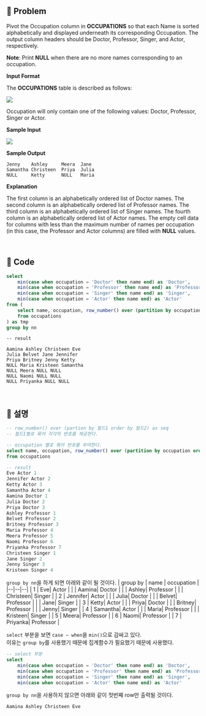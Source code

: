 ## 📌 Problem
Pivot the Occupation column in **OCCUPATIONS** so that each Name is sorted alphabetically and displayed underneath its corresponding Occupation. The output column headers should be Doctor, Professor, Singer, and Actor, respectively.

**Note**: Print **NULL** when there are no more names corresponding to an occupation.

**Input Format**

The **OCCUPATIONS** table is described as follows:

![](image/2021-03-09-19-11-08.png)

Occupation will only contain one of the following values: Doctor, Professor, Singer or Actor.

**Sample Input**

![](image/2021-03-09-19-11-30.png)

**Sample Output**
```
Jenny    Ashley     Meera  Jane
Samantha Christeen  Priya  Julia
NULL     Ketty      NULL   Maria
```

**Explanation**

The first column is an alphabetically ordered list of Doctor names.
The second column is an alphabetically ordered list of Professor names.
The third column is an alphabetically ordered list of Singer names.
The fourth column is an alphabetically ordered list of Actor names.
The empty cell data for columns with less than the maximum number of names per occupation (in this case, the Professor and Actor columns) are filled with **NULL** values.

<br>

## 📌 Code
```sql
select
    min(case when occupation = 'Doctor' then name end) as 'Doctor',
    min(case when occupation = 'Professor' then name end) as 'Professor',
    min(case when occupation = 'Singer' then name end) as 'Singer',
    min(case when occupation = 'Actor' then name end) as 'Actor'
from (
    select name, occupation, row_number() over (partition by occupation order by name) nn
    from occupations
) as tmp
group by nn
```
```
-- result

Aamina Ashley Christeen Eve
Julia Belvet Jane Jennifer
Priya Britney Jenny Ketty
NULL Maria Kristeen Samantha
NULL Meera NULL NULL
NULL Naomi NULL NULL
NULL Priyanka NULL NULL
```

<br>

## 📌 설명
```sql
-- row_number() over (partion by 필드1 order by 필드2) as seq
-- 필드1별로 묶어 각각의 번호를 제공한다.

-- occupation 별로 묶어 번호를 부여한다.
select name, occupation, row_number() over (partition by occupation order by name) nn
from occupations
```
```sql
-- result
Eve Actor 1
Jennifer Actor 2
Ketty Actor 3
Samantha Actor 4
Aamina Doctor 1
Julia Doctor 2
Priya Doctor 3
Ashley Professor 1
Belvet Professor 2
Britney Professor 3
Maria Professor 4
Meera Professor 5
Naomi Professor 6
Priyanka Professor 7
Christeen Singer 1
Jane Singer 2
Jenny Singer 3
Kristeen Singer 4
```

`group by nn`을 하게 되면 아래와 같이 될 것이다.
| group by | name | occupation |
|--|--|--|
|  1 |   Eve| Actor   |
|   |   Aamina| Doctor   |
|   |   Ashley| Professor   |
|   |   Christeen| Singer   |
| 2  |   Jennifer| Actor   |
|   |   Julia| Doctor   |
|   |   Belvet| Professor   |
|   |   Jane| Singer   |
| 3  |   Ketty| Actor   |
|   |   Priya| Doctor   |
|   |   Britney| Professor   |
|   |   Jenny| Singer   |
|  4 |   Samantha| Actor   |
|   |   Maria| Professor   |
|   |   Kristeen| Singer   |
|  5 |   Meera| Professor   |
|  6 |   Naomi| Professor   |
|  7 |   Priyanka| Professor  |

`select` 부분을 보면 `case ~ when`을 `min()`으로 감싸고 있다.<br>
이유는 `group by`를 사용했기 때문에 집계함수가 필요했기 때문에 사용했다.
```sql
-- select 부분
select
    min(case when occupation = 'Doctor' then name end) as 'Doctor',
    min(case when occupation = 'Professor' then name end) as 'Professor',
    min(case when occupation = 'Singer' then name end) as 'Singer',
    min(case when occupation = 'Actor' then name end) as 'Actor'
```

`group by nn`을 사용하지 않으면 아래와 같이 첫번째 row만 출력될 것이다.
```
Aamina Ashley Christeen Eve
```
